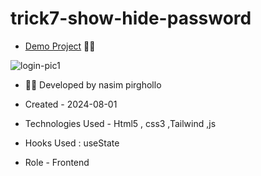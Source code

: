 # trick7-show-hide-password
- [Demo Project](https://nasim1380p.github.io/trick7-show-hide-password/) 👩‍💻


  
![login-pic1](https://github.com/Nasim1380p/trick7-show-hide-password/assets/155636802/63642809-7705-4af9-a57c-73bea0c0bf60)



- 👩‍🎓 Developed by nasim pirghollo

- Created - 2024-08-01

- Technologies Used - Html5 , css3 ,Tailwind ,js 

- Hooks Used : useState 

- Role - Frontend
